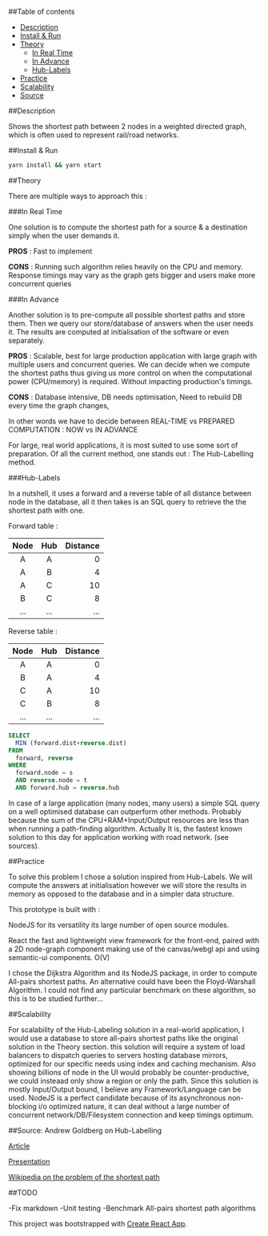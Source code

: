 ##Table of contents

- [Description](#description)
- [Install & Run](#install--run)
- [Theory](#theory)
  * [In Real Time](#in-real-time)
  * [In Advance](#in-advance)
  * [Hub-Labels](#hub-labels)
- [Practice](#practice)
- [Scalability](#scalability)
- [Source](#source)

##Description

Shows the shortest path between 2 nodes in a weighted directed graph, which is often used to represent rail/road networks.

##Install & Run
```bash
yarn install && yarn start
```

##Theory

There are multiple ways to approach this : 

###In Real Time

One solution is to compute the shortest path for a source & a destination simply when the user demands it.

**PROS** : Fast to implement

**CONS** : Running such algorithm relies heavily on the CPU and memory. Response timings may vary as the graph gets bigger and users make more concurrent queries

###In Advance

Another solution is to pre-compute all possible shortest paths and store them. Then we query our store/database of answers when the user needs it. The results are computed at initialisation of the software or even separately.

**PROS** : Scalable, best for large production application with large graph with multiple users and concurrent queries. We can decide when we compute the shortest paths thus giving us more control on when the computational power (CPU/memory) is required. Without impacting production's timings.  

**CONS** : Database intensive, DB needs optimisation, Need to rebuild DB every time the graph changes,

In other words we have to decide between REAL-TIME vs PREPARED COMPUTATION : NOW vs IN ADVANCE

For large, real world applications, it is most suited to use some sort of preparation. Of all the current method, one stands out : The Hub-Labelling method. 

###Hub-Labels

In a nutshell, it uses a forward and a reverse table of all distance between node in the database, all it then takes is an SQL query to retrieve the the shortest path with one.

Forward table :

| Node          | Hub           | Distance  |
|:-------------:|:-------------:| ---------:|
| A             | A             | 0         |
| A             | B             | 4         |
| A             | C             | 10        |
| B             | C             | 8         |
| ...           | ...           | ...       |

Reverse table :

| Node          | Hub           | Distance  |
|:-------------:|:-------------:| ---------:|
| A             | A             | 0         |
| B             | A             | 4         |
| C             | A             | 10        |
| C             | B             | 8         |
| ...           | ...           | ...       |

```sql
SELECT 
  MIN (forward.dist+reverse.dist)
FROM 
  forward, reverse
WHERE 
  forward.node = s 
  AND reverse.node = t 
  AND forward.hub = reverse.hub

```

In case of a large application (many nodes, many users) a simple SQL query on a well optimised database can outperform other methods. Probably because the sum of the CPU+RAM+Input/Output resources are less than when running a path-finding algorithm. Actually It is, the fastest known solution to this day for application working with road network. (see sources).

##Practice

To solve this problem I chose a solution inspired from Hub-Labels. We will compute the answers at initialisation however we will store the results in memory as opposed to the database and in a simpler data structure. 

This prototype is built with :

NodeJS for its versatility its large number of open source modules.

React the fast and lightweight view framework for the front-end, paired with a 2D node-graph component making use of the canvas/webgl api and using semantic-ui components. O(V)

I chose the Dijkstra Algorithm and its NodeJS package, in order to compute All-pairs shortest paths. An alternative could have been the Floyd-Warshall Algorithm. I could not find any particular benchmark on these algorithm, so this is to be studied further...

##Scalability

For scalability of the Hub-Labeling solution in a real-world application, I would use a database to store all-pairs shortest paths like the original solution in the Theory section. this solution will require a system of load balancers to dispatch queries to servers hosting database mirrors, optimized for our specific needs using index and caching mechanism. Also showing billions of node in the UI would probably be counter-productive, we could insteaad only show a region or only the path. Since this solution is mostly Input/Output bound, I believe any Framework/Language can be used. NodeJS is a perfect candidate because of its asynchronous non-blocking i/o optimized nature, it can deal without a large number of concurrent network/DB/Filesystem connection and keep timings optimum. 

##Source:
Andrew Goldberg on Hub-Labelling

[Article](https://www.microsoft.com/en-us/research/publication/a-hub-based-labeling-algorithm-for-shortest-paths-on-road-networks/)

[Presentation](https://www.youtube.com/watch?v=OK40Gfgdyz8)

[Wikipedia on the problem of the shortest path](https://en.wikipedia.org/wiki/Shortest_path_problem)

##TODO

-Fix markdown
-Unit testing
-Benchmark All-pairs shortest path algorithms

This project was bootstrapped with [Create React App](https://github.com/facebookincubator/create-react-app).